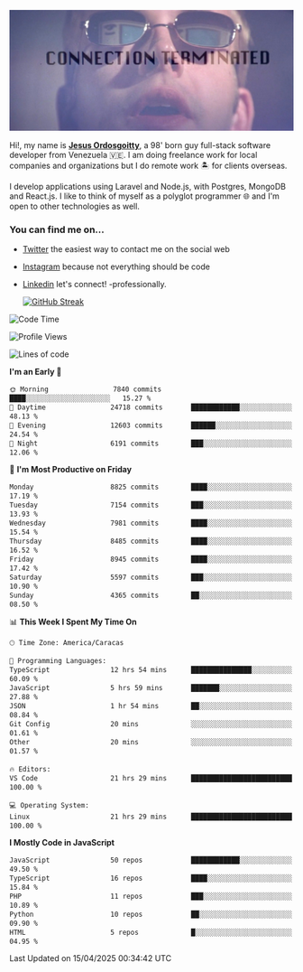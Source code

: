 ![hackers movie reference](./disconnected.jpg)

Hi!, my name is [**Jesus Ordosgoitty**](https://jodaz.dev), a 98' born guy full-stack software developer from Venezuela 🇻🇪. I am doing freelance work for local companies and organizations but I do remote work 🏝️ for clients overseas. 

I develop applications using Laravel and Node.js, with Postgres, MongoDB and React.js. I like to think of myself as a polyglot programmer 🌐 and I'm open to other technologies as well.

### You can find me on...

- [Twitter](https://twitter.com/jodaz_) the easiest way to contact me on the social web
- [Instagram](https://instagram.com/jodaz_) because not everything should be code
- [Linkedin](https://linkedin.com/in/jodaz) let's connect! -professionally.


    [![GitHub Streak](https://streak-stats.demolab.com?user=jodaz&theme=tokyonight)](https://git.io/streak-stats)

<!--START_SECTION:waka-->
![Code Time](http://img.shields.io/badge/Code%20Time-7%2C333%20hrs%2048%20mins-blue)

![Profile Views](http://img.shields.io/badge/Profile%20Views-0-blue)

![Lines of code](https://img.shields.io/badge/From%20Hello%20World%20I%27ve%20Written-83.6%20million%20lines%20of%20code-blue)

**I'm an Early 🐤** 

```text
🌞 Morning                7840 commits        ████░░░░░░░░░░░░░░░░░░░░░   15.27 % 
🌆 Daytime                24718 commits       ████████████░░░░░░░░░░░░░   48.13 % 
🌃 Evening                12603 commits       ██████░░░░░░░░░░░░░░░░░░░   24.54 % 
🌙 Night                  6191 commits        ███░░░░░░░░░░░░░░░░░░░░░░   12.06 % 
```
📅 **I'm Most Productive on Friday** 

```text
Monday                   8825 commits        ████░░░░░░░░░░░░░░░░░░░░░   17.19 % 
Tuesday                  7154 commits        ███░░░░░░░░░░░░░░░░░░░░░░   13.93 % 
Wednesday                7981 commits        ████░░░░░░░░░░░░░░░░░░░░░   15.54 % 
Thursday                 8485 commits        ████░░░░░░░░░░░░░░░░░░░░░   16.52 % 
Friday                   8945 commits        ████░░░░░░░░░░░░░░░░░░░░░   17.42 % 
Saturday                 5597 commits        ███░░░░░░░░░░░░░░░░░░░░░░   10.90 % 
Sunday                   4365 commits        ██░░░░░░░░░░░░░░░░░░░░░░░   08.50 % 
```


📊 **This Week I Spent My Time On** 

```text
🕑︎ Time Zone: America/Caracas

💬 Programming Languages: 
TypeScript               12 hrs 54 mins      ███████████████░░░░░░░░░░   60.09 % 
JavaScript               5 hrs 59 mins       ███████░░░░░░░░░░░░░░░░░░   27.88 % 
JSON                     1 hr 54 mins        ██░░░░░░░░░░░░░░░░░░░░░░░   08.84 % 
Git Config               20 mins             ░░░░░░░░░░░░░░░░░░░░░░░░░   01.61 % 
Other                    20 mins             ░░░░░░░░░░░░░░░░░░░░░░░░░   01.57 % 

🔥 Editors: 
VS Code                  21 hrs 29 mins      █████████████████████████   100.00 % 

💻 Operating System: 
Linux                    21 hrs 29 mins      █████████████████████████   100.00 % 
```

**I Mostly Code in JavaScript** 

```text
JavaScript               50 repos            ████████████░░░░░░░░░░░░░   49.50 % 
TypeScript               16 repos            ████░░░░░░░░░░░░░░░░░░░░░   15.84 % 
PHP                      11 repos            ███░░░░░░░░░░░░░░░░░░░░░░   10.89 % 
Python                   10 repos            ██░░░░░░░░░░░░░░░░░░░░░░░   09.90 % 
HTML                     5 repos             █░░░░░░░░░░░░░░░░░░░░░░░░   04.95 % 
```




 Last Updated on 15/04/2025 00:34:42 UTC
<!--END_SECTION:waka-->
